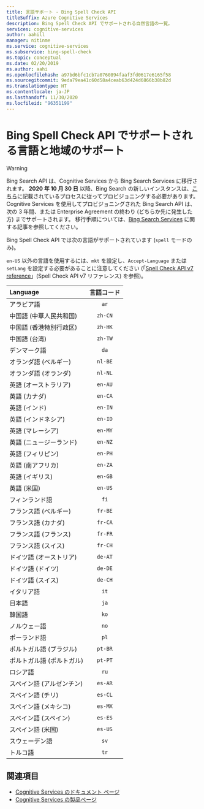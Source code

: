 ```yaml
---
title: 言語サポート - Bing Spell Check API
titleSuffix: Azure Cognitive Services
description: Bing Spell Check API でサポートされる自然言語の一覧。
services: cognitive-services
author: aahill
manager: nitinme
ms.service: cognitive-services
ms.subservice: bing-spell-check
ms.topic: conceptual
ms.date: 02/20/2019
ms.author: aahi
ms.openlocfilehash: a97bd6bfc1cb7a0760894faaf3fd0617e6165f58
ms.sourcegitcommit: 9eda79ea41c60d58a4ceab63d424d6866b38b82d
ms.translationtype: HT
ms.contentlocale: ja-JP
ms.lasthandoff: 11/30/2020
ms.locfileid: "96351199"
---
```

# <a name="language-and-region-support-for-bing-spell-check-api"></a>Bing Spell Check API でサポートされる言語と地域のサポート

> [!WARNING]
> Bing Search API は、Cognitive Services から Bing Search Services に移行されます。 **2020 年 10 月 30 日** 以降、Bing Search の新しいインスタンスは、[こちら](/bing/search-apis/bing-web-search/create-bing-search-service-resource)に記載されているプロセスに従ってプロビジョニングする必要があります。
> Cognitive Services を使用してプロビジョニングされた Bing Search API は、次の 3 年間、または Enterprise Agreement の終わり (どちらか先に発生した方) までサポートされます。
> 移行手順については、[Bing Search Services](/bing/search-apis/bing-web-search/create-bing-search-service-resource) に関する記事を参照してください。

Bing Spell Check API では次の言語がサポートされています (`spell` モードのみ)。

`en-US` 以外の言語を使用するには、`mkt` を設定し、`Accept-Language` または `setLang` を設定する必要があることに注意してください (「[Spell Check API v7 reference](/rest/api/cognitiveservices-bingsearch/bing-spell-check-api-v7-reference)」(Spell Check API v7 リファレンス) を参照)。

| Language    | 言語コード |
|:----------- |:-------------:|
| アラビア語      | `ar`          |
| 中国語 (中華人民共和国)     | `zh-CN`          |
| 中国語 (香港特別行政区)    | `zh-HK`          |
| 中国語 (台湾)     | `zh-TW`          |
| デンマーク語      | `da`          |
| オランダ語 (ベルギー)       | `nl-BE`          |
| オランダ語 (オランダ)      | `nl-NL`          |
| 英語 (オーストラリア)    | `en-AU`          |
| 英語 (カナダ)     | `en-CA`          |
| 英語 (インド)    | `en-IN`          |
| 英語 (インドネシア)     | `en-ID`          |
| 英語 (マレーシア)     | `en-MY`          |
| 英語 (ニュージーランド)    | `en-NZ`          |
| 英語 (フィリピン)     | `en-PH`          |
| 英語 (南アフリカ)    | `en-ZA`          |
| 英語 (イギリス)    | `en-GB`          |
| 英語 (米国)    | `en-US`          |
| フィンランド語     | `fi`          |
| フランス語 (ベルギー)     | `fr-BE`          |
| フランス語 (カナダ)     | `fr-CA`          |
| フランス語 (フランス)     | `fr-FR`          |
| フランス語 (スイス)      | `fr-CH`          |
| ドイツ語 (オーストリア)      | `de-AT`          |
| ドイツ語 (ドイツ)      | `de-DE`          |
| ドイツ語 (スイス)      | `de-CH`          |
| イタリア語     | `it`          |
| 日本語    | `ja`          |
| 韓国語      | `ko`          |
| ノルウェー語   | `no`          |
| ポーランド語      | `pl`          |
| ポルトガル語 (ブラジル)   | `pt-BR`|
| ポルトガル語 (ポルトガル) | `pt-PT`|
| ロシア語     | `ru`          |
| スペイン語 (アルゼンチン)    | `es-AR`          |
| スペイン語 (チリ)     | `es-CL`          |
| スペイン語 (メキシコ)    | `es-MX`          |
| スペイン語 (スペイン)    | `es-ES`          |
| スペイン語 (米国)    | `es-US`          |
| スウェーデン語     | `sv`          |
| トルコ語     | `tr`          |

## <a name="see-also"></a>関連項目

- [Cognitive Services のドキュメント ページ](../index.yml)
- [Cognitive Services の製品ページ](https://azure.microsoft.com/services/cognitive-services/)